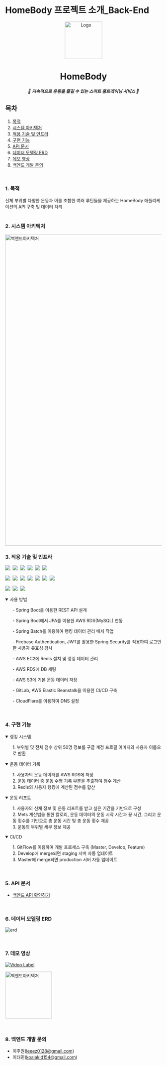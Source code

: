 # HomeBody 프로젝트 소개_Back-End
  <div
    align="center">
    <a
      href="https://play.google.com/store/apps/details?id=com.fitbuddy.homebody">
        <img
          src="https://user-images.githubusercontent.com/36183001/140261891-ce43893c-5879-4884-b74f-6fbbd18e82af.png"
          alt="Logo"
          width="120"
          height="120">
        </img>
    </a>
  </div>
  <h1
    align="center">HomeBody</h1>
  <h5
    align="center"> 🤜 지속적으로 운동을 즐길 수 있는 스마트 홈트레이닝 서비스 🤛</h5>
    
## 목차
1. [목적](#1-목적)
2. [시스템 아키텍처](#2-시스템-아키텍처)
3. [적용 기술 및 인프라](#3-적용-기술-및-인프라)
4. [구현 기능](#4-구현-기능)
5. [API 문서](#5-api-문서)
6. [데이터 모델링 ERD](#6-데이터-모델링-erd)
7. [데모 영상](#7-데모-영상)
8. [백엔드 개발 문의](#8-백엔드-개발-문의)

<br>

### 1. 목적
신체 부위별 다양한 운동과 이를 조합한 여러 루틴들을 제공하는 HomeBody 애플리케이션의 API 구축 및 데이터 처리 <br>
<br>

### 2. 시스템 아키텍처
<img width="1000" alt="백엔드아키텍처" src="https://user-images.githubusercontent.com/48276633/140633227-7e420805-dd6d-44d3-a640-4e16e8264409.png">

<br>

### 3. 적용 기술 및 인프라
<img src="https://img.shields.io/badge/Java 11-e74c3c?style=flat-square&logo=Java&logoColor=white"/>&nbsp;
<img src="https://img.shields.io/badge/Gradle-02303A?style=flat-square&logo=Gradle&logoColor=white"/>&nbsp;
<img src="https://img.shields.io/badge/Spring Boot-6DB33F?style=flat-square&logo=Spring Boot&logoColor=white"/>&nbsp;
<img src="https://img.shields.io/badge/Spring Security-6DB33F?style=flat-square&logo=Spring Security&logoColor=white"/>&nbsp;
<img src="https://img.shields.io/badge/Swagger-85EA2D?style=flat-square&logo=Swagger&logoColor=white"/>&nbsp;
<img src="https://img.shields.io/badge/IntelliJ IDEA-000000?style=flat-square&logo=IntelliJ IDEA&logoColor=white"/><br>

<img src="https://img.shields.io/badge/CloudFlare-F38020?style=flat-square&logo=CloudFlare&logoColor=white"/>&nbsp;
<img src="https://img.shields.io/badge/Amazon AWS-232F3E?style=flat-square&logo=Amazon AWS&logoColor=white"/>&nbsp;
<img src="https://img.shields.io/badge/Amazon S3-569A31?style=flat-square&logo=Amazon S3&logoColor=white"/>&nbsp;
<img src="https://img.shields.io/badge/Redis-DC382D?style=flat-square&logo=Redis&logoColor=white"/>&nbsp;
<img src="https://img.shields.io/badge/MySQL-4479A1?style=flat-square&logo=MySQL&logoColor=white"/>&nbsp;
<img src="https://img.shields.io/badge/Firebase-FFCA28?style=flat-square&logo=Firebase&logoColor=white"/>&nbsp;
<img src="https://img.shields.io/badge/OAuth-EB5424?style=flat-square&logo=Auth0&logoColor=white"/>&nbsp;<br>

<img src="https://img.shields.io/badge/GitLab-FCA121?style=flat-square&logo=GitLab&logoColor=white"/>&nbsp;
<img src="https://img.shields.io/badge/Git-F05032?style=flat-square&logo=Git&logoColor=white"/>&nbsp;
<img src="https://img.shields.io/badge/SourceTree-0052CC?style=flat-square&logo=SourceTree&logoColor=white"/>&nbsp;

<details open>
<summary>사용 방법</summary>
 <ol>
  - Spring Boot를 이용한 REST API 설계
 </ol>
 <ol>
  - Spring Boot에서 JPA를 이용한 AWS RDS(MySQL) 연동
 </ol>
 <ol>
  - Spring Batch를 이용하여 랭킹 데이터 관리 배치 작업
 </ol>
 <ol>
  - Firebase Authentication, JWT를 활용한 Spring Security를 적용하여 로그인한 사용자 유효성 검사
 </ol>
 <ol>
  - AWS EC2에 Redis 설치 및 랭킹 데이터 관리
 </ol>
 <ol>
  - AWS RDS에 DB 세팅
 </ol>
 <ol>
  - AWS S3에 기본 운동 데이터 저장
 </ol>
 <ol>
  - GitLab, AWS Elastic Beanstalk을 이용한 CI/CD 구축
 </ol>
 <ol>
  - CloudFlare를 이용하여 DNS 설정
 </ol>
</details>
<br>


### 4. 구현 기능 
<details open>
<summary>랭킹 시스템</summary>
 <ol>
  1. 부위별 및 전체 점수 상위 50명 정보를 구글 계정 프로필 이미지와 사용자 이름으로 반환
 </ol>
</details>

<details open>
<summary>운동 데이터 기록</summary>
 <ol>
  1. 사용자의 운동 데이터를 AWS RDS에 저장  <br>
  2. 운동 데이터 중 운동 수행 기록 부분을 추출하여 점수 계산 <br>
  3. Redis의 사용자 랭킹에 계산된 점수를 합산 <br>
 </ol>
</details>

<details open>
<summary>운동 리포트</summary>
 <ol>
  1. 사용자의 신체 정보 및 운동 리포트를 받고 싶은 기간을 기반으로 구성 <br>
  2. Mets 계산법을 통한 칼로리, 운동 데이터의 운동 시작 시간과 끝 시간, 그리고 운동 횟수를 기반으로 총 운동 시간 및 총 운동 횟수 제공 <br>
  3. 운동의 부위별 세부 정보 제공 <br>
 </ol>
</details>

<details open>
<summary>CI/CD</summary>
 <ol>
  1. GitFlow를 이용하여 개발 프로세스 구축 (Master, Develop, Feature) <br>
  2. Develop에 merge되면 staging 서버 자동 업데이트 <br>
  3. Master에 merge되면 production 서버 자동 업데이트  <br> </ol>
</details>

<br>
 
### 5. API 문서
- [백엔드 API 확인하기](https://production.homebody.tech/swagger-ui.html)

<br>

### 6. 데이터 모델링 ERD
![erd](https://user-images.githubusercontent.com/48276633/140633644-3f295b22-6281-44cc-bada-9e1720679fa1.png)

 <br>
 
### 7. 데모 영상
[![Video Label](https://user-images.githubusercontent.com/48276633/140654054-f3ad1eb8-5fe8-4603-9324-f42e9d25f86f.png)](https://youtu.be/-ryPfkqeQQM) 

<a href="https://play.google.com/store/apps/details?id=com.fitbuddy.homebody"><img width="150" alt="백엔드아키텍처" src="https://user-images.githubusercontent.com/48276633/139568570-f6bfd786-7fc1-4d19-9adf-1c64845183b4.png"></a>

<br> 
 
### 8. 백엔드 개발 문의
- 이주원(leeez0128@gmail.com)
- 이태민(koalakid154@gmail.com)

